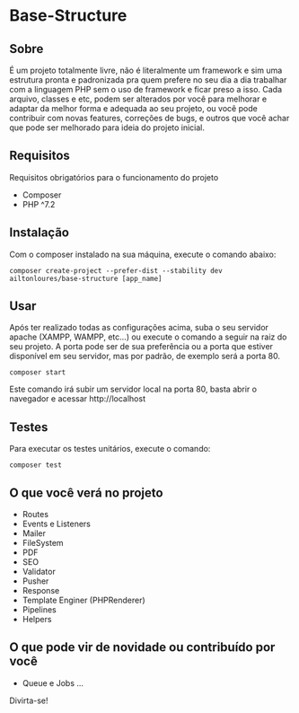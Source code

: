 # Base-Structure

## Sobre

É um projeto totalmente livre, não é literalmente um framework e sim uma estrutura pronta e padronizada pra quem prefere no seu dia a dia 
trabalhar com a linguagem PHP sem o uso de framework e ficar preso a isso. 
Cada arquivo, classes e etc, podem ser alterados por você para melhorar e adaptar da melhor forma e adequada ao seu projeto, 
ou você pode contribuir com novas features, correções de bugs, e outros que você achar que pode ser melhorado para ideia do projeto inicial.

## Requisitos

Requisitos obrigatórios para o funcionamento do projeto

- Composer
- PHP ^7.2

## Instalação

Com o composer instalado na sua máquina, execute o comando abaixo:

```
composer create-project --prefer-dist --stability dev ailtonloures/base-structure [app_name]
```

## Usar

Após ter realizado todas as configurações acima, suba o seu servidor apache (XAMPP, WAMPP, etc...) ou execute o comando a seguir na raiz do seu projeto.
A porta pode ser de sua preferência ou a porta que estiver disponível em seu servidor, mas por padrão, de exemplo será a porta 80.

```
composer start
```

Este comando irá subir um servidor local na porta 80, basta abrir o navegador e acessar http://localhost

## Testes

Para executar os testes unitários, execute o comando:

```
composer test
```

## O que você verá no projeto

- Routes
- Events e Listeners
- Mailer
- FileSystem
- PDF
- SEO
- Validator
- Pusher
- Response
- Template Enginer (PHPRenderer)
- Pipelines
- Helpers

## O que pode vir de novidade ou contribuído por você

- Queue e Jobs
...

Divirta-se!
